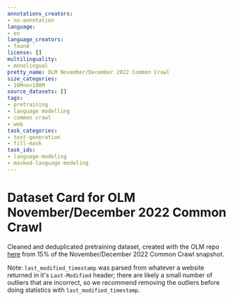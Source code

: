 ```yaml
---
annotations_creators:
- no-annotation
language:
- en
language_creators:
- found
license: []
multilinguality:
- monolingual
pretty_name: OLM November/December 2022 Common Crawl
size_categories:
- 10M<n<100M
source_datasets: []
tags:
- pretraining
- language modelling
- common crawl
- web
task_categories:
- text-generation
- fill-mask
task_ids:
- language-modeling
- masked-language-modeling
---
```


# Dataset Card for OLM November/December 2022 Common Crawl

Cleaned and deduplicated pretraining dataset, created with the OLM repo [here](https://github.com/huggingface/olm-datasets) from 15% of the November/December 2022 Common Crawl snapshot.

Note: `last_modified_timestamp` was parsed from whatever a website returned in it's `Last-Modified` header; there are likely a small number of outliers that are incorrect, so we recommend removing the outliers before doing statistics with `last_modified_timestamp`.